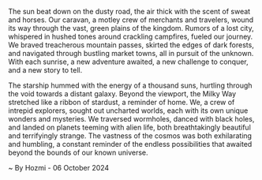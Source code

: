 
The sun beat down on the dusty road, the air thick with the scent of sweat and horses. Our caravan, a motley crew of merchants and travelers, wound its way through the vast, green plains of the kingdom. Rumors of a lost city, whispered in hushed tones around crackling campfires, fueled our journey. We braved treacherous mountain passes, skirted the edges of dark forests, and navigated through bustling market towns, all in pursuit of the unknown. With each sunrise, a new adventure awaited, a new challenge to conquer, and a new story to tell.

The starship hummed with the energy of a thousand suns, hurtling through the void towards a distant galaxy. Beyond the viewport, the Milky Way stretched like a ribbon of stardust, a reminder of home. We, a crew of intrepid explorers, sought out uncharted worlds, each with its own unique wonders and mysteries. We traversed wormholes, danced with black holes, and landed on planets teeming with alien life, both breathtakingly beautiful and terrifyingly strange. The vastness of the cosmos was both exhilarating and humbling, a constant reminder of the endless possibilities that awaited beyond the bounds of our known universe. 

~ By Hozmi - 06 October 2024
